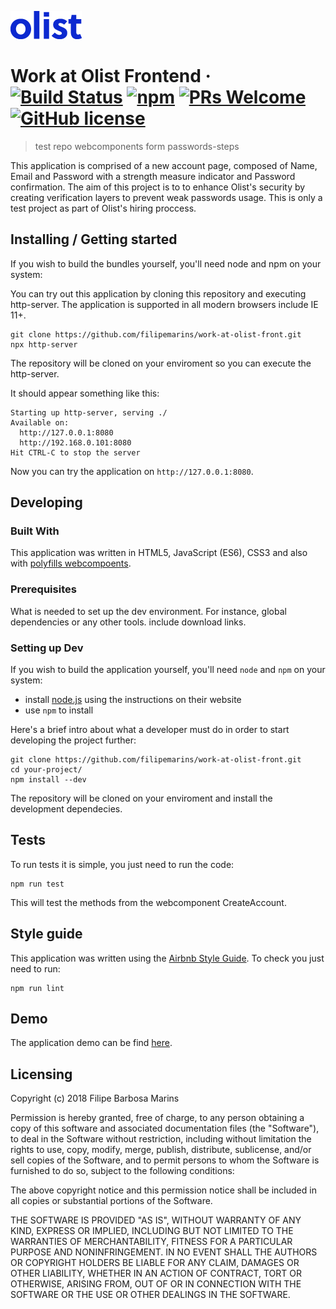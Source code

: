 ![Logo of the project](./assets/img/olist-logo.png)

# Work at Olist Frontend &middot; [![Build Status](https://img.shields.io/travis/npm/npm/latest.svg?style=flat-square)](https://travis-ci.org/npm/npm) [![npm](https://img.shields.io/npm/v/npm.svg?style=flat-square)](https://www.npmjs.com/package/npm) [![PRs Welcome](https://img.shields.io/badge/PRs-welcome-brightgreen.svg?style=flat-square)](http://makeapullrequest.com) [![GitHub license](https://img.shields.io/badge/license-MIT-blue.svg?style=flat-square)](https://github.com/your/your-project/blob/master/LICENSE)
> test repo webcomponents form passwords-steps

This application is comprised of a new account page, composed of Name, Email and Password with a strength measure indicator and Password confirmation. The aim of this project is to to enhance Olist's security by creating verification layers to prevent weak passwords usage. This is only a test project as part of Olist's hiring proccess.

## Installing / Getting started


If you wish to build the bundles yourself, you'll need node and npm on your system:


You can try out this application by cloning this repository and executing http-server. The application is supported in all modern browsers include IE 11+.

```shell
git clone https://github.com/filipemarins/work-at-olist-front.git
npx http-server
```

The repository will be cloned on your enviroment so you can execute the http-server.

It should appear something like this:

```shell
Starting up http-server, serving ./
Available on:
  http://127.0.0.1:8080
  http://192.168.0.101:8080
Hit CTRL-C to stop the server
```

Now you can try the application on `http://127.0.0.1:8080`.

## Developing

### Built With

This application was written in HTML5, JavaScript (ES6), CSS3 and also with [polyfills webcompoents](https://github.com/webcomponents/webcomponentsjs/).

### Prerequisites
What is needed to set up the dev environment. For instance, global dependencies or any other tools. include download links.


### Setting up Dev

If you wish to build the application yourself, you'll need `node` and `npm` on your system:

* install [node.js](http://nodejs.org/) using the instructions on their website
* use `npm` to install

Here's a brief intro about what a developer must do in order to start developing
the project further:

```shell
git clone https://github.com/filipemarins/work-at-olist-front.git
cd your-project/
npm install --dev
```

The repository will be cloned on your enviroment and install the development dependecies.

## Tests

To run tests it is simple, you just need to run the code:

```shell
npm run test
```

This will test the methods from the webcomponent CreateAccount.

## Style guide

This application was written using the [Airbnb Style Guide](https://github.com/airbnb/javascript). To check you just need to run:

```shell
npm run lint
```

## Demo

The application demo can be find [here](https://frozen-lake-31524.herokuapp.com/).

## Licensing

Copyright (c) 2018 Filipe Barbosa Marins

Permission is hereby granted, free of charge, to any person obtaining
a copy of this software and associated documentation files (the
"Software"), to deal in the Software without restriction, including
without limitation the rights to use, copy, modify, merge, publish,
distribute, sublicense, and/or sell copies of the Software, and to
permit persons to whom the Software is furnished to do so, subject to
the following conditions:

The above copyright notice and this permission notice shall be
included in all copies or substantial portions of the Software.

THE SOFTWARE IS PROVIDED "AS IS", WITHOUT WARRANTY OF ANY KIND,
EXPRESS OR IMPLIED, INCLUDING BUT NOT LIMITED TO THE WARRANTIES OF
MERCHANTABILITY, FITNESS FOR A PARTICULAR PURPOSE AND
NONINFRINGEMENT. IN NO EVENT SHALL THE AUTHORS OR COPYRIGHT HOLDERS BE
LIABLE FOR ANY CLAIM, DAMAGES OR OTHER LIABILITY, WHETHER IN AN ACTION
OF CONTRACT, TORT OR OTHERWISE, ARISING FROM, OUT OF OR IN CONNECTION
WITH THE SOFTWARE OR THE USE OR OTHER DEALINGS IN THE SOFTWARE.
